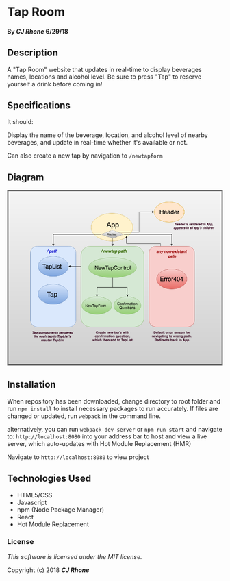 # Tap Room #

#### By _**CJ Rhone**_ 6/29/18


## Description ##

A "Tap Room" website that updates in real-time to display beverages names, locations and alcohol level. Be sure to press "Tap" to reserve yourself a drink before coming in!

## Specifications ##
It should:

Display the name of the beverage, location, and alcohol level of nearby beverages, and update in real-time whether it's available or not.

Can also create a new tap by navigation to `/newtapform`

## Diagram ##
![picture alt](TapRoomFlowchart.png "Tap Room Flowchart")

## Installation

When repository has been downloaded, change directory to root folder and run `npm install` to install necessary packages to run accurately. If files are changed or updated, run `webpack` in the command line.

alternatively, you can run `webpack-dev-server` or `npm run start` and navigate to: `http://localhost:8080` into your address bar to host and view a live server, which auto-updates with Hot Module Replacement (HMR)   

Navigate to `http://localhost:8080` to view project  

## Technologies Used
* HTML5/CSS
* Javascript
* npm (Node Package Manager)
* React
* Hot Module Replacement


### License

*This software is licensed under the MIT license.*

Copyright (c) 2018 **_CJ Rhone_**
